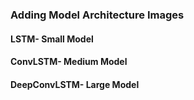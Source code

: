 ### Adding Model Architecture Images

#### LSTM- Small Model
#### ConvLSTM- Medium Model
#### DeepConvLSTM- Large Model
